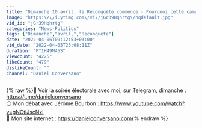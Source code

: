 ```yaml
---
title: "Dimanche 10 avril, la Reconquête commence - Pourquoi cette campagne est victorieuse, avec T. Ferrier"
image: "https:\/\/i.ytimg.com\/vi\/jGr39Hqhrtg\/hqdefault.jpg"
vid_id: "jGr39Hqhrtg"
categories: "News-Politics"
tags: ["Dimanche","avril,","Reconquête"]
date: "2022-04-06T09:12:53+03:00"
vid_date: "2022-04-05T23:08:11Z"
duration: "PT1H49M45S"
viewcount: "4225"
likeCount: "479"
dislikeCount: ""
channel: "Daniel Conversano"
---
```

{% raw %}🔵 Voir la soirée électorale avec moi, sur Telegram, dimanche : <a rel="nofollow" target="blank" href="https://t.me/danielconversano">https://t.me/danielconversano</a><br />⚪️ Mon débat avec Jérôme Bourbon : <a rel="nofollow" target="blank" href="https://www.youtube.com/watch?v=gNCtiJscNxI">https://www.youtube.com/watch?v=gNCtiJscNxI</a><br />🔴 Mon site internet : <a rel="nofollow" target="blank" href="https://danielconversano.com">https://danielconversano.com</a>{% endraw %}
